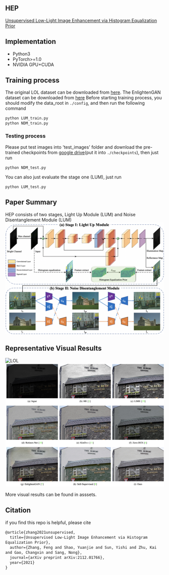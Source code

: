 ## HEP

[Unsupervised Low-Light Image Enhancement via Histogram Equalization Prior](https://arxiv.org/abs/2112.01766)

## Implementation
* Python3
* PyTorch>=1.0
* NVIDIA GPU+CUDA

## Training process

The original LOL dataset can be downloaded from [here](https://daooshee.github.io/BMVC2018website/).
The EnlightenGAN dataset can be downloaded from [here](https://drive.google.com/drive/folders/1fwqz8-RnTfxgIIkebFG2Ej3jQFsYECh0)
Before starting training process, you should modify the data_root in `./config`, and then run the following command

```shell
python LUM_train.py
python NDM_train.py
```

### Testing process

Please put test images into 'test_images' folder and download the pre-trained checkpoints from [google drive](https://drive.google.com/drive/folders/1LaeLhaFkrB7a7u5t-mVPuK81C4K1gtil?usp=sharing)(put it into `./checkpoints`), then just run

```shell
python NDM_test.py
```

You can also just evaluate the stage one (LUM), just run

```shell
python LUM_test.py
```

## Paper Summary
HEP consists of two stages, Light Up Module (LUM) and Noise Disentanglement Module (LUM)
![Main Pipeline](assets/HEP.png)

## Representative Visual Results
![LOL](assets/LOL.png)
![SCIE](assets/SCIE.png)


More visual results can be found in asssets.

## Citation
if you find this repo is helpful, please cite
```
@article{zhang2021unsupervised,
  title={Unsupervised Low-Light Image Enhancement via Histogram Equalization Prior},
  author={Zhang, Feng and Shao, Yuanjie and Sun, Yishi and Zhu, Kai and Gao, Changxin and Sang, Nong},
  journal={arXiv preprint arXiv:2112.01766},
  year={2021}
}
```
